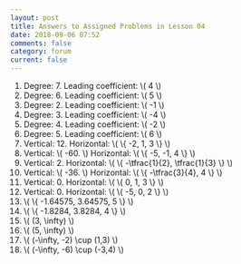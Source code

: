 ```yaml
---
layout: post
title: Answers to Assigned Problems in Lesson 04
date: 2018-09-06 07:52
comments: false
category: forum
current: false		
---
```


1. Degree: 7.  Leading coefficient: \\( 4 \\)
2. Degree: 6.  Leading coefficient: \\( 5 \\)
3. Degree: 2.  Leading coefficient: \\( -1 \\)
4. Degree: 3.  Leading coefficient: \\( -4 \\)
5. Degree: 4.  Leading coefficient: \\( -2 \\)
6. Degree: 5.  Leading coefficient: \\( 6 \\)
7. Vertical: 12.  Horizontal: \\( \\{ -2, 1, 3 \\} \\)
8. Vertical: \\( -60. \\)  Horizontal: \\( \\{ -5, -1, 4 \\} \\)
9. Vertical: 2.  Horizontal: \\( \\{ -\tfrac{1}{2}, \tfrac{1}{3} \\} \\)
10. Vertical: \\( -36. \\)  Horizontal: \\( \\{ -\tfrac{3}{4}, 4 \\} \\)
11. Vertical: 0.  Horizontal: \\( \\{ 0, 1, 3 \\} \\)
12. Vertical: 0.  Horizontal: \\( \\{ -5, 0, 2 \\} \\)
13. \\( \\{ -1.64575, 3.64575, 5 \\} \\)
14. \\( \\{ -1.8284, 3.8284, 4 \\} \\)
15. \\( (3, \infty) \\)
16. \\( (5, \infty) \\)
17. \\( (-\infty, -2) \cup (1,3) \\)
18. \\( (-\infty, -6) \cup (-3,4) \\)
